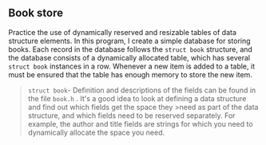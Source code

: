 <!-- Book -->
## Book store

Practice the use of dynamically reserved and resizable tables of data structure elements. In this program, I create a simple database for storing books. Each record in the database follows the ```struct book``` structure, and the database consists of a dynamically allocated table, which has several ```struct book``` instances in a row. Whenever a new item is added to a table, it must be ensured that the table has enough memory to store the new item.

>```struct book```- Definition and descriptions of the fields can be found in the file ``book.h`` . It's a good idea to look at defining a data structure and find out which fields get the space they >need as part of the data structure, and which fields need to be reserved separately. For example, the author and title fields are strings for which you need to dynamically allocate the space you need.